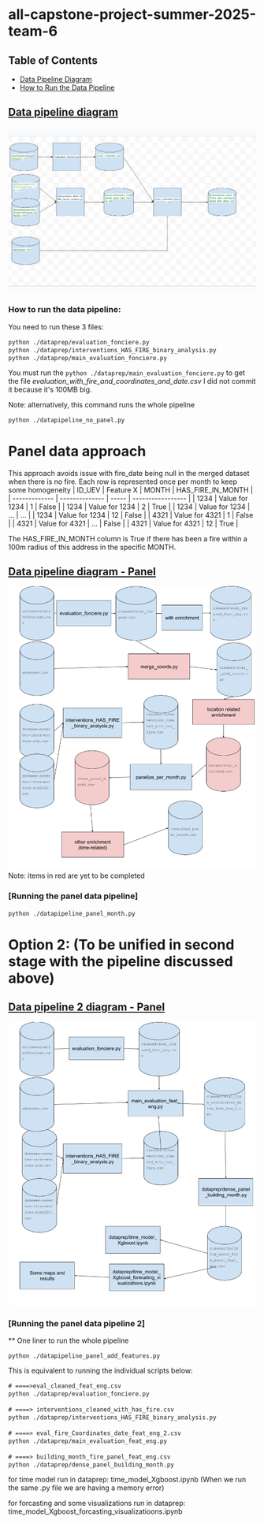 

# all-capstone-project-summer-2025-team-6
## Table of Contents

- [Data Pipeline Diagram](#data-pipeline-diagram)
- [How to Run the Data Pipeline](#how-to-run-the-data-pipeline)

## [Data pipeline diagram](https://docs.google.com/drawings/d/1JSGUZZg9EYoyRtfRQbYmxvmRRgAAAtKCh4ktoKaSbEA/edit)

![img.png](images/img.png)
### How to run the data pipeline:

You need to run these 3 files:

```commandline
python ./dataprep/evaluation_fonciere.py
python ./dataprep/interventions_HAS_FIRE_binary_analysis.py
python ./dataprep/main_evaluation_fonciere.py
```
You must run the `python ./dataprep/main_evaluation_fonciere.py` to get the file *evaluation_with_fire_and_coordinates_and_date.csv*
I did not commit it because it's 100MB big.

Note: alternatively, this command runs the whole pipeline
```commandline
python ./datapipeline_no_panel.py
```

# Panel data approach
This approach avoids issue with fire_date being null in the merged dataset when there is no fire. 
Each row is represented once per month to keep some homogeneity 
| ID_UEV        | Feature X      | MONTH | HAS_FIRE_IN_MONTH |
| ------------- | -------------- | ----- | ----------------- |
| 1234          | Value for 1234 |   1   |             False |
| 1234          | Value for 1234 |   2   |              True |
| 1234          | Value for 1234 |   ... |         ...       |
| 1234          | Value for 1234 |  12   |             False | 
| 4321          | Value for 4321 |   1   |             False |
| 4321          | Value for 4321 |  ...  |             False |
| 4321          | Value for 4321 |   12  |              True |

The HAS_FIRE_IN_MONTH column is True if there has been a fire within a 100m radius of this address in the specific MONTH.


## [Data pipeline diagram - Panel](https://docs.google.com/drawings/d/1LDBP_V14_hb_kPNOQbJvcjOaFdfQV9Tg8OQIGbXWYMY/edit?usp=sharing)
![panel_pipeline.png](images/panel_pipeline.png)
Note: items in red are yet to be completed

### [Running the panel data pipeline]
```commandline
python ./datapipeline_panel_month.py
```





# Option 2: (To be unified in second stage with the pipeline discussed above)

## [Data pipeline 2 diagram - Panel](https://docs.google.com/drawings/d/1tBfWPbFFkzylVUWRJzzGeF4eLe8oS1lH3CMAPt0VUFo/edit?usp=drive_link)
![panel_pipeline_2.png](images/panel_pipeline_2.png)


### [Running the panel data pipeline 2]
** One liner to run the whole pipeline
```commandline
python ./datapipeline_panel_add_features.py
```

This is equivalent to running the individual scripts below:
```commandline
# ====>eval_cleaned_feat_eng.csv
python ./dataprep/evaluation_fonciere.py

# ====> interventions_cleaned_with_has_fire.csv            
python ./dataprep/interventions_HAS_FIRE_binary_analysis.py

# ====> eval_fire_Coordinates_date_feat_eng_2.csv
python ./dataprep/main_evaluation_feat_eng.py

# ====> building_month_fire_panel_feat_eng.csv
python ./dataprep/dense_panel_building_month.py
```
     
for time model run in dataprep:  time_model_Xgboost.ipynb   (When we run the same .py file we are having a memory error)

for forcasting and some visualizations run in dataprep:  time_model_Xgboost_forcasting_visualizatioons.ipynb 














